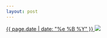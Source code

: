 ```yaml
---
layout: post
---
```


<p>
  <a href="/15">
    <time>{{ page.date | date: "%e %B %Y" }}</time>
    <img src="https://s3.amazonaws.com/life.aaronjgreenberg.com/15.jpg">
  </a>
  
</p>
